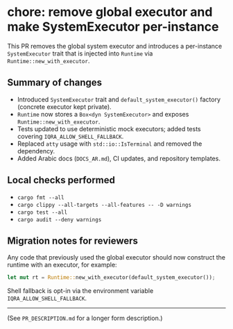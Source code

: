# chore: remove global executor and make SystemExecutor per-instance

This PR removes the global system executor and introduces a per-instance `SystemExecutor` trait that is injected into `Runtime` via `Runtime::new_with_executor`.

## Summary of changes

- Introduced `SystemExecutor` trait and `default_system_executor()` factory (concrete executor kept private).
- `Runtime` now stores a `Box<dyn SystemExecutor>` and exposes `Runtime::new_with_executor`.
- Tests updated to use deterministic mock executors; added tests covering `IQRA_ALLOW_SHELL_FALLBACK`.
- Replaced `atty` usage with `std::io::IsTerminal` and removed the dependency.
- Added Arabic docs (`DOCS_AR.md`), CI updates, and repository templates.

## Local checks performed

- `cargo fmt --all`
- `cargo clippy --all-targets --all-features -- -D warnings`
- `cargo test --all`
- `cargo audit --deny warnings`

## Migration notes for reviewers

Any code that previously used the global executor should now construct the runtime with an executor, for example:

```rust
let mut rt = Runtime::new_with_executor(default_system_executor());
```

Shell fallback is opt-in via the environment variable `IQRA_ALLOW_SHELL_FALLBACK`.

---

(See `PR_DESCRIPTION.md` for a longer form description.)
